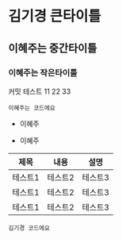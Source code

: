 # 김기경 큰타이틀
## 이혜주는 중간타이틀
### 이혜주는 작은타이틀

커밋 테스트
11
22
33


```
이혜주는 코드에요
```

+ 이혜주
- 이혜주

|제목|내용|설명|
|------|---|---|
|테스트1|테스트2|테스트3|
|테스트1|테스트2|테스트3|
|테스트1|테스트2|테스트3|


```
김기경 코드에요
```